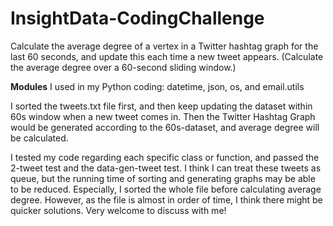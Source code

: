 # InsightData-CodingChallenge
Calculate the average degree of a vertex in a Twitter hashtag graph for the last 60 seconds, and update this each time a new tweet appears. (Calculate the average degree over a 60-second sliding window.)

**Modules** I used in my Python coding: datetime, json, os, and email.utils

I sorted the tweets.txt file first, and then keep updating the dataset within 60s window when a new tweet comes in. Then the Twitter Hashtag Graph would be generated according to the 60s-dataset, and average degree will be calculated.

I tested my code regarding each specific class or function, and passed the 2-tweet test and the data-gen-tweet test.
I think I can treat these tweets as queue, but the running time of sorting and generating graphs may be able to be reduced. Especially, I sorted the whole file before calculating average degree. However, as the file is almost in order of time, I think there might be quicker solutions. Very welcome to discuss with me!

